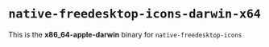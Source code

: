 # `native-freedesktop-icons-darwin-x64`

This is the **x86_64-apple-darwin** binary for `native-freedesktop-icons`
